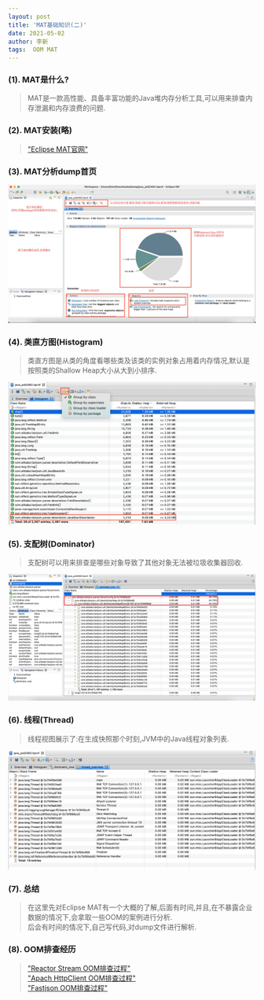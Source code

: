 ```yaml
---
layout: post
title: 'MAT基础知识(二)'
date: 2021-05-02
author: 李新
tags:  OOM MAT
---
```


### (1). MAT是什么?
> MAT是一款高性能、具备丰富功能的Java堆内存分析工具,可以用来排查内存泄漏和内存浪费的问题.  

### (2). MAT安装(略)
> ["Eclipse MAT官网"](https://www.eclipse.org/mat/)

### (3). MAT分析dump首页
!["Eclipse MAT分析首页"](/assets/oom/imgs/eclipse-mat.jpeg)

### (4). 类直方图(Histogram)
> 类直方图是从类的角度看哪些类及该类的实例对象占用着内存情况,默认是按照类的Shallow Heap大小从大到小排序.

!["Eclipse MAT 直方图"](/assets/oom/imgs/eclipse-Mat-Histogram.png)  
### (5). 支配树(Dominator)
> 支配树可以用来排查是哪些对象导致了其他对象无法被垃圾收集器回收.  

!["Eclipse MAT Dominator"](/assets/oom/imgs/eclipse-mat-dominator.png)

### (6). 线程(Thread)
> 线程视图展示了:在生成快照那个时刻,JVM中的Java线程对象列表.  

!["Eclipse MAT Thread"](/assets/oom/imgs/eclipse-mat-thread.png)

### (7). 总结
> 在这里先对Eclipse MAT有一个大概的了解,后面有时间,并且,在不暴露企业数据的情况下,会拿取一些OOM的案例进行分析.  
> 后会有时间的情况下,自己写代码,对dump文件进行解析.

### (8). OOM排查经历
> ["Reactor Stream OOM排查过程"](/2020/10/26/Reactor-Stream-OOM.html)    
> ["Apach HttpClient OOM排查过程"](/2020/12/24/Apach-HttpClient-OOM.html)   
> ["Fastjson OOM排查过程"](/2021/05/01/Fastjson-OOM.html)   